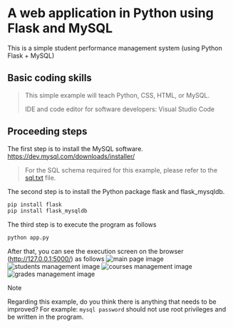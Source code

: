 # A web application in Python using Flask and MySQL
This is a simple student performance management system (using Python Flask + MySQL)

## Basic coding skills
> This simple example will teach  Python, CSS, HTML, or MySQL.
> 
> IDE and code editor for software developers: Visual Studio Code

## Proceeding steps
The first step is to install the MySQL software.
https://dev.mysql.com/downloads/installer/
> For the SQL schema required for this example, please refer to the [sql.txt](sql.txt) file.

The second step is to install the Python package flask and flask_mysqldb.
```r
pip install flask
pip install flask_mysqldb
```

The third step is to execute the program as follows
```r
python app.py
```

After that, you can see the execution screen on the browser (http://127.0.0.1:5000/) as follows
![main page image](https://github.com/user-attachments/assets/383bf348-bfd8-419c-9981-2bb1436c9b4c)
![students management image](https://github.com/user-attachments/assets/509adbea-f269-4b7c-86fb-1e35bb28f90a)
![courses management image](https://github.com/user-attachments/assets/1dbd4092-ac62-4e24-8313-7fccfee2b7ff)
![grades management image](https://github.com/user-attachments/assets/0ce5deb8-eeca-49be-af20-f0c1ca93cfb0)

> [!NOTE]
> Regarding this example, do you think there is anything that needs to be improved? 
> For example: `mysql password` should not use root privileges and be written in the program.
